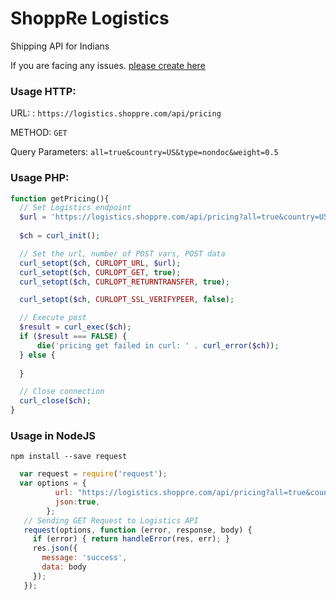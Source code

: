 # ShoppRe Logistics
Shipping API for Indians

If you are facing any issues. [please create here](https://github.com/shoppre/logistics/issues)


### Usage HTTP:

URL: : `https://logistics.shoppre.com/api/pricing`

METHOD: `GET`

Query Parameters: `all=true&country=US&type=nondoc&weight=0.5`


### Usage PHP:
```php
function getPricing(){
  // Set Logistics endpoint
  $url = 'https://logistics.shoppre.com/api/pricing?all=true&country=US&type=nondoc&weight=0.5';
  
  $ch = curl_init();

  // Set the url, number of POST vars, POST data
  curl_setopt($ch, CURLOPT_URL, $url);
  curl_setopt($ch, CURLOPT_GET, true);
  curl_setopt($ch, CURLOPT_RETURNTRANSFER, true);

  curl_setopt($ch, CURLOPT_SSL_VERIFYPEER, false);                                    

  // Execute post
  $result = curl_exec($ch);
  if ($result === FALSE) {
      die('pricing get failed in curl: ' . curl_error($ch));
  } else {
	  
  }

  // Close connection
  curl_close($ch);
}
```

### Usage in NodeJS

`npm install --save request`

 ```js
   var request = require('request');
   var options = {
           url: "https://logistics.shoppre.com/api/pricing?all=true&country=US&type=nondoc&weight=0.5",
           json:true,
         };
    // Sending GET Request to Logistics API
    request(options, function (error, response, body) {
      if (error) { return handleError(res, err); }
      res.json({
        message: 'success',
        data: body
      });
    });     
 
 ```
 



